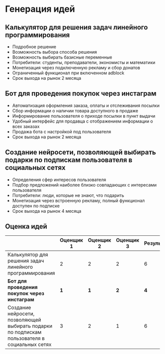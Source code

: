 # Генерация идей
## Калькулятор для решения задач линейного программирования
 * Подробное решение
 * Возможность выбора способа решения
 * Возможность выбирать базисные переменные
 * Потребители: студенты, преподаватели, экономисты и математики
 * Монетизация через подключенную рекламу и сбор донатов
 * Ограниченный функционал при включенном adblock
 * Срок выхода на рынок 2 месяца
 
## Бот для проведения покупок через инстаграм
 * Автоматизация оформления заказа, оплаты и отслеживания посылки
 * Сбор информации о наличии товара доступного в продаже
 * Информирование пользователя о приходе посылки в пункт выдачи
 * Удобный интерфейс для продавца с отображением информации о всех заказах
 * Продажа бота с настройкой под пользователя
 * Срок выхода на рынок 2 месяца
 
## Создание нейросети, позволяющей выбирать подарки по подпискам пользователя в социальных сетях 
 * Определения сфер интересов пользователя
 * Подбор предложений наиболее близко совпадающих с интересами пользователя
 * Потребители: люди, которые не знают, что подарить
 * Монетизация через встроенную рекламу, полный функционал доступен по подписке
 * Срок выхода на рынок 4 месяца
 
## Оценка идей 
| | Оценщик 1 | Оценщик 2 | Оценщик 3 | Результат |
--- | --- | --- | --- | --- 
Калькулятор для решения задач линейного программирования | 2 | 2 | 2 | 6
**Бот для проведения покупок через инстаграм** | **1** | **1** | **2** | **4**
Создание нейросети, позволяющей выбирать подарки по подпискам пользователя в социальных сетях  | 3 | 2 | 1 | 6
